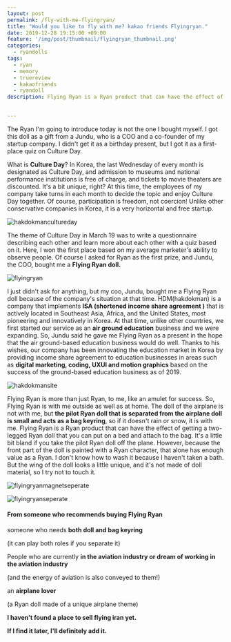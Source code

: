 ```yaml
---
layout: post
permalink: /fly-with-me-flyingryan/
title: "Would you like to fly with me? kakao friends Flyingryan."
date: 2019-12-28 19:15:00 +09:00
feature: '/img/post/thumbnail/flyingryan_thumbnail.png'
categories:
  - ryandolls
tags:
  - ryan
  - memory
  - truereview
  - kakaofriends
  - ryandoll
description: Flying Ryan is a Ryan product that can have the effect of getting a two-legged Ryan doll that you can put on a bed and attach to the bag.

 
---
```




The Ryan I'm going to introduce today is not the one I bought myself. I got this doll as a gift from a Jundu, who is a COO and a co-founder of my startup company.  I didn't get it as a birthday present, but I got it as a first-place quiz on Culture Day.

What is **Culture Day**? In Korea, the last Wednesday of every month is designated as Culture Day, and admission to museums and national performance institutions is free of charge, and tickets to movie theaters are discounted. It's a bit unique, right? At this time, the employees of my company take turns in each month to decide the topic and enjoy Culture Day together. Of course, participation is freedom, not coercion! Unlike other conservative companies in Korea, it is a very horizontal and free startup.

![hakdokmancultureday](/img/post/05/hakdokmancultureday.jpg)

The theme of Culture Day in March 19 was to write a questionnaire describing each other and learn more about each other with a quiz based on it. Here, I won the first place based on my average marketer's ability to observe people. Of course I asked for Ryan as the first prize, and Jundu, the COO, bought me a **Flying Ryan doll.**

![flyingryan](/img/post/05/flyingryan.jpg)

 I just didn't ask for anything, but my coo, Jundu, bought me a Flying Ryan doll because of the company's situation at that time. HDM(hakdokman) is a company that implements **ISA (shortened income share agreement )** that is actively located in Southeast Asia, Africa, and the United States, most pioneering and innovatively in Korea. 
At that time, unlike other countries, we first started our service as an **air ground education** business and we were expanding. So, Jundu said he gave me Flying Ryan as a present in the hope that the air ground-based education business would do well. Thanks to his wishes, our company has been innovating the education market in Korea by providing income share agreement to education businesses in areas such as **digital marketing, coding, UXUI and motion graphics** based on the success of the ground-based education business as of 2019.

![hakdokmansite](/img/post/05/hakdokmansite.jpg)

Flying Ryan is more than just Ryan, to me, like an amulet for success. So, Flying Ryan is with me outside as well as at home. The doll of the airplane is not with me, but **the pilot Ryan doll that is separated from the airplane doll is small and acts as a bag keyring**, so if it doesn't rain or snow, it is with me. Flying Ryan is a Ryan product that can have the effect of getting a two-legged Ryan doll that you can put on a bed and attach to the bag. It's a little bit bland if you take the pilot Ryan doll off the plane. However, because the front part of the doll is painted with a Ryan character, that alone has enough value as a Ryan. I don't know how to wash it because I haven't taken a bath. But the wing of the doll looks a little unique, and it's not made of doll material, so I try not to touch it.

![flyingryanmagnetseperate](/img/post/05/flyingryantwo.jpg)

![flyingryanseperate](/img/post/05/flyingryanup.jpg)



#### From someone who recommends buying Flying Ryan

someone who needs **both doll and bag keyring**

 (it can play both roles if you separate it)

People who are currently **in the aviation industry or dream of working in the aviation industry** 

(and the energy of aviation is also conveyed to them!)

an **airplane lover** 

(a Ryan doll made of a unique airplane theme)



**I haven't found a place to sell flying iran yet.** 

**If I find it later, I'll definitely add it.**

